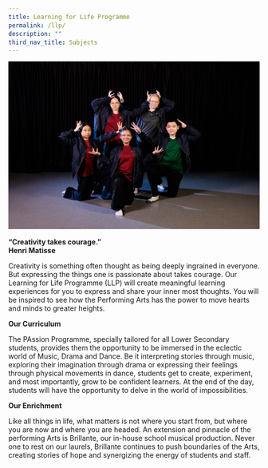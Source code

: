 ```yaml
---
title: Learning for Life Programme
permalink: /llp/
description: ""
third_nav_title: Subjects
---
```

![](/images/llp%202023.jpg)[](/images/LLP.jpg)

**“Creativity takes courage.”<br>
Henri Matisse**

Creativity is something often thought as being deeply ingrained in everyone. But expressing the things one is passionate about takes courage. Our Learning for Life Programme (LLP) will create meaningful learning experiences for you to express and share your inner most thoughts. You will be inspired to see how the Performing Arts has the power to move hearts and minds to greater heights.

**Our Curriculum**

The PAssion Programme, specially tailored for all Lower Secondary students, provides them the opportunity to be immersed in the eclectic world of Music, Drama and Dance. Be it interpreting stories through music, exploring their imagination through drama or expressing their feelings through physical movements in dance, students get to create, experiment, and most importantly, grow to be confident learners. At the end of the day, students will have the opportunity to delve in the world of impossibilities.

**Our Enrichment**

Like all things in life, what matters is not where you start from, but where you are now and where you are headed. An extension and pinnacle of the performing Arts is Brillante, our in-house school musical production. Never one to rest on our laurels, Brillante continues to push boundaries of the Arts, creating stories of hope and synergizing the energy of students and staff.